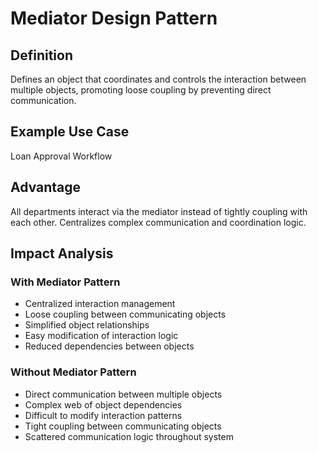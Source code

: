 # Mediator Design Pattern

## Definition
Defines an object that coordinates and controls the interaction between multiple objects, promoting loose coupling by preventing direct communication.

## Example Use Case
Loan Approval Workflow

## Advantage
All departments interact via the mediator instead of tightly coupling with each other. Centralizes complex communication and coordination logic.

## Impact Analysis

### With Mediator Pattern
- Centralized interaction management
- Loose coupling between communicating objects
- Simplified object relationships
- Easy modification of interaction logic
- Reduced dependencies between objects

### Without Mediator Pattern
- Direct communication between multiple objects
- Complex web of object dependencies
- Difficult to modify interaction patterns
- Tight coupling between communicating objects
- Scattered communication logic throughout system
